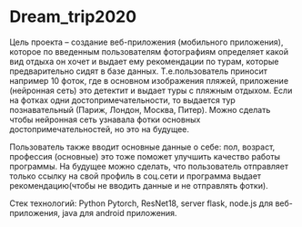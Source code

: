 # Dream_trip2020

Цель проекта – создание веб-приложения (мобильного приложения), которое по введенным пользователям фотографиям  определяет какой вид отдыха он хочет и выдает ему рекомендации по турам, которые предварительно сидят в базе данных. Т.е.пользователь приносит например 10 фоток, где в основном изображения пляжей, приложение (нейронная сеть) это детектит и выдает туры с пляжным  отдыхом. Если на фотках одни достопримечательности, то выдается тур познавательный (Париж, Лондон, Москва, Питер). Можно сделать чтобы нейронная сеть узнавала фотки основных достопримечательностей, но это на будущее.


Пользователь также вводит основные данные о себе: пол, возраст, профессия (основные) это тоже поможет улучшить качество работы программы.
На будущее можно сделать, что пользователь отправляет только ссылку на свой профиль в соц.сети и программа выдает рекомендацию(чтобы не вводить данные и не отправлять фотки).



Стек технологий: Python Pytorch, ResNet18, server flask, node.js для веб-приложения,  java для android приложения.
